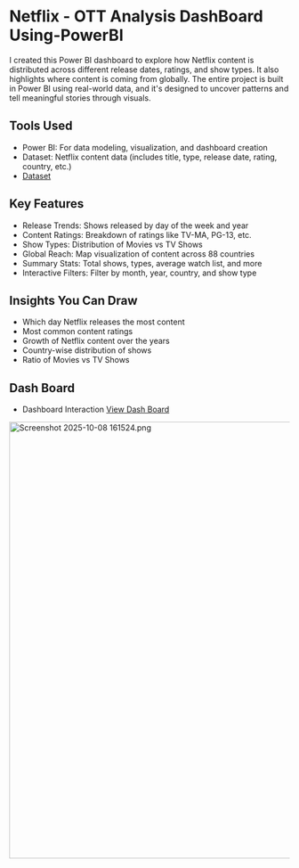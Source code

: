 # Netflix - OTT Analysis DashBoard Using-PowerBI
I created this Power BI dashboard to explore how Netflix content is distributed across different release dates, ratings, and show types. It also highlights where content is coming from globally. The entire project is built in Power BI using real-world data, and it's designed to uncover patterns and tell meaningful stories through visuals.

## Tools Used
- Power BI: For data modeling, visualization, and dashboard creation
- Dataset: Netflix content data (includes title, type, release date, rating, country, etc.)
- <a href="https://github.com/Gokul-madhaiyan/Netflix-Analysis---Using-PowerBI/blob/main/Power%20BI%20project%20-%20Netflix.pbix">Dataset</a>

## Key Features
- Release Trends: Shows released by day of the week and year
- Content Ratings: Breakdown of ratings like TV-MA, PG-13, etc.
- Show Types: Distribution of Movies vs TV Shows
- Global Reach: Map visualization of content across 88 countries
- Summary Stats: Total shows, types, average watch list, and more
- Interactive Filters: Filter by month, year, country, and show type

## Insights You Can Draw
- Which day Netflix releases the most content
- Most common content ratings
- Growth of Netflix content over the years
- Country-wise distribution of shows
- Ratio of Movies vs TV Shows

## Dash Board
- Dashboard Interaction <a href="Screenshot 2025-10-08 161524.png">View Dash Board</a>
 <img width="1869" height="784" alt="Screenshot 2025-10-08 161524.png" src="https://github.com/user-attachments/assets/69532e25-7a5b-4df4-89db-795cc469bdf8" />
